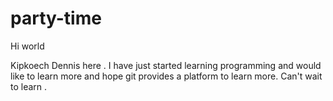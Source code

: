 # party-time

Hi world

Kipkoech Dennis here . I have just started learning programming and would like to learn more and hope git provides a platform to learn more. Can't wait to learn .

